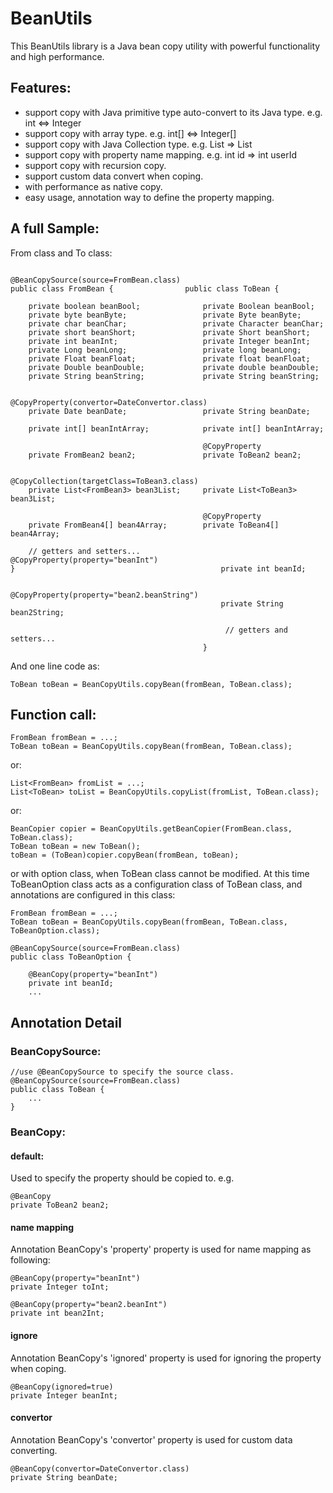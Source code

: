 # BeanUtils

This BeanUtils library is a Java bean copy utility with powerful functionality and high performance.

## Features:
* support copy with Java primitive type auto-convert to its Java type. e.g. int <=> Integer
* support copy with array type. e.g. int[] <=> Integer[]
* support copy with Java Collection type. e.g. List<FromBean> => List<ToBean>
* support copy with property name mapping. e.g. int id => int userId
* support copy with recursion copy. 
* support custom data convert when coping.
* with performance as native copy.
* easy usage, annotation way to define the property mapping.

## A full Sample:

From class and To class:

	                                       @BeanCopySource(source=FromBean.class)          
	public class FromBean {                public class ToBean {                           
	                                                                                       
		private boolean beanBool;              private Boolean beanBool;                   
		private byte beanByte;                 private Byte beanByte;                      
		private char beanChar;                 private Character beanChar;                 
		private short beanShort;               private Short beanShort;                    
		private int beanInt;                   private Integer beanInt;                    
		private Long beanLong;                 private long beanLong;                      
		private Float beanFloat;               private float beanFloat;                    
		private Double beanDouble;             private double beanDouble;                  
		private String beanString;             private String beanString;                  
		                                                                                   
		                                       @CopyProperty(convertor=DateConvertor.class)
		private Date beanDate;                 private String beanDate;                    
		                                                                                   
		private int[] beanIntArray;            private int[] beanIntArray;                 
		                                                                                   
		                                       @CopyProperty                               
		private FromBean2 bean2;               private ToBean2 bean2;                      
		                                                                                   
		                                       @CopyCollection(targetClass=ToBean3.class)  
		private List<FromBean3> bean3List;     private List<ToBean3> bean3List;            
		                                                                                   
		                                       @CopyProperty                               
		private FromBean4[] bean4Array;        private ToBean4[] bean4Array;               
		                                                                                   
		// getters and setters...              @CopyProperty(property="beanInt")           
	}                                              private int beanId;                         
	                                                                                       
	                                               @CopyProperty(property="bean2.beanString")  
	                                               private String bean2String;                 
	                                           
	                                                // getters and setters...
	                                           }

And one line code as:

	ToBean toBean = BeanCopyUtils.copyBean(fromBean, ToBean.class);

## Function call:
	FromBean fromBean = ...;
	ToBean toBean = BeanCopyUtils.copyBean(fromBean, ToBean.class);

or:

	List<FromBean> fromList = ...;
	List<ToBean> toList = BeanCopyUtils.copyList(fromList, ToBean.class);
	
or:

	BeanCopier copier = BeanCopyUtils.getBeanCopier(FromBean.class, ToBean.class);
	ToBean toBean = new ToBean();
	toBean = (ToBean)copier.copyBean(fromBean, toBean);

or with option class, when ToBean class cannot be modified. At this time ToBeanOption class acts as a configuration class of ToBean class, and annotations are configured in this class:

	FromBean fromBean = ...;
	ToBean toBean = BeanCopyUtils.copyBean(fromBean, ToBean.class, ToBeanOption.class);
	
	@BeanCopySource(source=FromBean.class)
	public class ToBeanOption {
		
		@BeanCopy(property="beanInt")
		private int beanId;
		...
		

## Annotation Detail
### BeanCopySource:
	//use @BeanCopySource to specify the source class.
	@BeanCopySource(source=FromBean.class)
	public class ToBean {
		...
	}
	
### BeanCopy:

#### default:
Used to specify the property should be copied to. e.g.

	@BeanCopy
	private ToBean2 bean2;

#### name mapping

Annotation BeanCopy's 'property' property is used for name mapping as following:

	@BeanCopy(property="beanInt")
	private Integer toInt;
	
	@BeanCopy(property="bean2.beanInt")
	private int bean2Int;
	
#### ignore
Annotation BeanCopy's 'ignored' property is used for ignoring the property when coping.

	@BeanCopy(ignored=true)
	private Integer beanInt;

#### convertor
Annotation BeanCopy's 'convertor' property is used for custom data converting.

	@BeanCopy(convertor=DateConvertor.class)
	private String beanDate;

